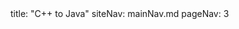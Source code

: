 <frontmatter>
title: "C++ to Java"
siteNav: mainNav.md
pageNav: 3
</frontmatter>

<include src="container-inPage-asFlat.md" boilerplate />

